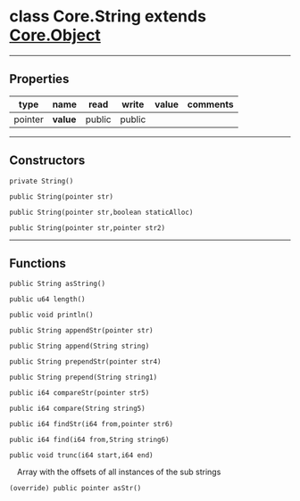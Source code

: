 class Core.String extends [Core.Object](Core.Object.md)
===

---
Properties
---
|type|name|read|write|value|comments|
|--- |--- |--- |--- |--- |--- |
|pointer|__value__|public|public|||

---
Constructors
---

`private String()`
<div style="margin:1em">

</div>


`public String(pointer str)`
<div style="margin:1em">

</div>


`public String(pointer str,boolean staticAlloc)`
<div style="margin:1em">

</div>


`public String(pointer str,pointer str2)`
<div style="margin:1em">

</div>


---
Functions
---

`public String asString()`
<div style="margin:1em">

</div>


`public u64 length()`
<div style="margin:1em">

</div>


`public void println()`
<div style="margin:1em">

</div>


`public String appendStr(pointer str)`
<div style="margin:1em">

</div>


`public String append(String string)`
<div style="margin:1em">

</div>


`public String prependStr(pointer str4)`
<div style="margin:1em">

</div>


`public String prepend(String string1)`
<div style="margin:1em">

</div>


`public i64 compareStr(pointer str5)`
<div style="margin:1em">

</div>


`public i64 compare(String string5)`
<div style="margin:1em">

</div>


`public i64 findStr(i64 from,pointer str6)`
<div style="margin:1em">

</div>


`public i64 find(i64 from,String string6)`
<div style="margin:1em">

</div>


`public void trunc(i64 start,i64 end)`
<div style="margin:1em">

Array with the offsets of all instances of the sub strings</div>


`(override) public pointer asStr()`
<div style="margin:1em">

</div>

